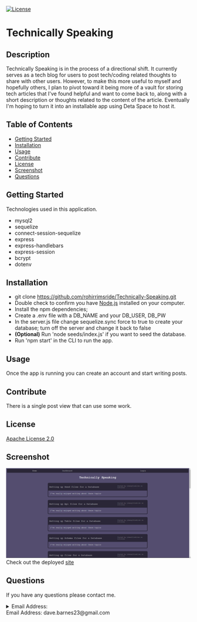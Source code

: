 
  [![License](https://img.shields.io/badge/License-Apache_2.0-blue.svg)](https://opensource.org/licenses/Apache-2.0)

  # Technically Speaking

  ## Description
  Technically Speaking is in the process of a directional shift.  It currently serves as a tech blog for users to post tech/coding related thoughts to share with other users.  However, to make this more useful to myself and hopefully others, I plan to pivot toward it being more of a vault for storing tech articles that I've found helpful and want to come back to, along with a short description or thoughts related to the content of the article.  Eventually I'm hoping to turn it into an installable app using Deta Space to host it. 

  ## Table of Contents
  - [Getting Started](#gettingstarted)
  - [Installation](#installation)
  - [Usage](#usage)
  - [Contribute](#contribute)
  - [License](#license)
  - [Screenshot](#screenshot)
  - [Questions](#questions)

  ## Getting Started
  Technologies used in this application.
  - mysql2
  - sequelize
  - connect-session-sequelize
  - express
  - express-handlebars
  - express-session
  - bcrypt
  - dotenv
 
  ## Installation
  
  - git clone https://github.com/rohirrimsride/Technically-Speaking.git
  - Double check to confirm you have [Node.js](https://nodejs.org/en/download) installed on your computer.
  - Install the npm dependencies;
  - Create a .env file with a DB_NAME and your DB_USER, DB_PW 
  - In the server.js file change sequelize.sync force to true to create your database; turn off the server and change it back to false
  - **(Optional)** Run 'node seeds/index.js' if you want to seed the database.
  - Run 'npm start' in the CLI to run the app.

  ## Usage
  Once the app is running you can create an account and start writing posts.

  ## Contribute
  There is a single post view that can use some work.

  ## License
  [Apache License 2.0](https://opensource.org/licenses/Apache-2.0)

  ## Screenshot
 [![image](https://github.com/rohirrimsride/Technically-Speaking/blob/main/assets/images/Technically-Speaking.png)](https://technically-speaking-2022.herokuapp.com/)
 Check out the deployed [site](https://technically-speaking-2022.herokuapp.com/)


  ## Questions
  If you have any questions please contact me.

  <details>
  <summary>Email Address:</summary>
  dave.barnes23@gmail.com
  </details>
  Email Address: dave.barnes23@gmail.com
  
